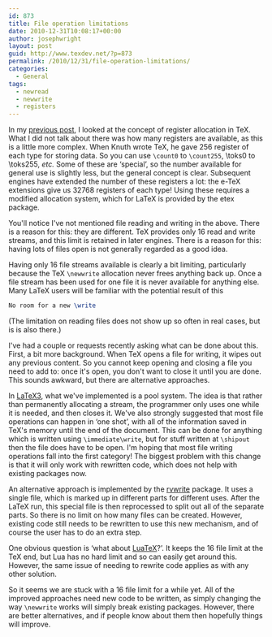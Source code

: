 ```yaml
---
id: 873
title: File operation limitations
date: 2010-12-31T10:08:17+00:00
author: josephwright
layout: post
guid: http://www.texdev.net/?p=873
permalink: /2010/12/31/file-operation-limitations/
categories:
  - General
tags:
  - newread
  - newwrite
  - registers
---
```

In my [previous post](http://www.texdev.net/2010/12/30/local-register-allocation/), I looked at the concept of register allocation in TeX. What I did not talk about there was how many registers are available, as this is a little more complex. When Knuth wrote TeX, he gave 256 register of each type for storing data. So you can use `\count0` to `\count255`, \toks0 to \toks255, _etc._ Some of these are ‘special’, so the number available for general use is slightly less, but the general concept is clear. Subsequent engines have extended the number of these registers a lot: the e-TeX extensions give us 32768 registers of each type! Using these requires a modified allocation system, which for LaTeX is provided by the etex package.

You'll notice I've not mentioned file reading and writing in the above. There is a reason for this: they are different. TeX provides only 16 read and write streams, and this limit is retained in later engines. There is a reason for this: having lots of files open is not generally regarded as a good idea.

Having only 16 file streams available is clearly a bit limiting, particularly because the TeX `\newwrite` allocation never frees anything back up. Once a file stream has been used for one file it is never available for anything else. Many LaTeX users will be familiar with the potential result of this

```latex
No room for a new \write
```

(The limitation on reading files does not show up so often in real cases, but is is also there.)

I've had a couple or requests recently asking what can be done about this. First, a bit more background. When TeX opens a file for writing, it wipes out any previous content. So you cannot keep opening and closing a file you need to add to: once it's open, you don't want to close it until you are done. This sounds awkward, but there are alternative approaches.

In [LaTeX3](http://www.latex-project.org/latex3.html), what we've implemented is a pool system. The idea is that rather than permanently allocating a stream, the programmer only uses one while it is needed, and then closes it. We've also strongly suggested that most file operations can happen in ‘one shot’, with all of the information saved in TeX's memory until the end of the document. This can be done for anything which is written using `\immediate\write`, but for stuff written at `\shipout` then the file does have to be open. I'm hoping that most file writing operations fall into the first category! The biggest problem with this change is that it will only work with rewritten code, which does not help with existing packages now.

An alternative approach is implemented by the [rvwrite](http://ctan.org/pkg/rvwrite) package. It uses a single file, which is marked up in different parts for different uses. After the LaTeX run, this special file is then reprocessed to split out all of the separate parts. So there is no limit on how many files can be created. However, existing code still needs to be rewritten to use this new mechanism, and of course the user has to do an extra step.

One obvious question is ‘what about [LuaTeX](http://www.luatex.org/)?’. It keeps the 16 file limit at the TeX end, but Lua has no hard limit and so can easily get around this. However, the same issue of needing to rewrite code applies as with any other solution.

So it seems we are stuck with a 16 file limit for a while yet. All of the improved approaches need new code to be written, as simply changing the way `\newwrite` works will simply break existing packages. However, there are better alternatives, and if people know about them then hopefully things will improve.
